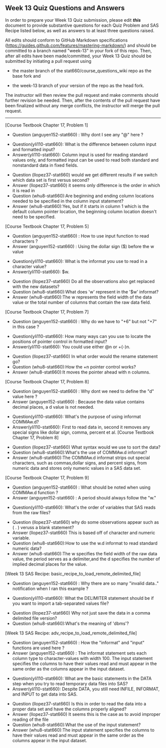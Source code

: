 
## Week 13 Quiz Questions and Answers

In order to prepare your Week 13 Quiz submission, please edit ***this*** document to provide substantive questions for each Quiz Problem and SAS Recipe listed below, as well as answers to at least three questions raised.

All edits should conform to GitHub Markdown specifications (https://guides.github.com/features/mastering-markdown/) and should be committed to a branch named "week-13" in your fork of this repo. Then, after all edits have been made/committed, your Week 13 Quiz should be submitted by initiating a pull request using

- the master branch of the stat660/course_questions_wiki repo as the base fork and

- the week-13 branch of your version of the repo as the head fork.

The instructor will then review the pull request and make comments should further revision be needed. Then, after the contents of the pull request have been finalized without any merge conflicts, the instructor will merge the pull request.



********************************************************************************



[Course Textbook Chapter 17, Problem 1]
- Question (anguyen152-stat660) : Why dont I see any "@" here ? 
* Question(yli110-stat660): What is the difference between column input and formatted input?
* Answer(yli110-stat660): Column input is used for reading standard values only, and formatted input can be used to read both standard and nonstandard data in fixed fields.
- Question (llopez37-stat660) would we get different results if we switch which data set is first versus second?
- Answer (llopez37-stat660) it seems only difference is the order in which it is read in
- Question (whu8-stat660):Are beginning and ending column locations needed to be specified in the column input statement?
- Answer (whu8-stat660):Yes, but if it starts in column 1 which is the default column pointer location, the beginning column location doesn't need to be specified.



[Course Textbook Chapter 17, Problem 5]
- Question (anguyen152-stat660) : How to use input function to read characters ? 
- Answer (anguyen152-stat660) : Using the dollar sign ($) before the w value 
* Question(yli110-stat660): What is the informat you use to read in a character value?
* Answer(yli110-stat660): $w.
- Question (llopez37-stat660) Do all the observations also get replaced with the new datasets?
- Question (whu8-stat660):What does 'w' represent in the '$w' informat?
- Answer (whu8-stat660):The w represents the field width of the data value or the total number of columns that contain the raw data field.



[Course Textbook Chapter 17, Problem 7]
- Question (anguyen152-stat660) : Why do we have to "+6" but not "+7" in this case ? 
* Question(yli110-stat660): How many ways can you use to locate the positions of pointer control in formatted input?
* Answer(yli110-stat660): You could use either @n or +(-)n.
- Question (llopez37-stat660) In what order would the rename statement go? 
- Question (whu8-stat660):How the +n pointer control works?
- Answer (whu8-stat660):It moves the pointer ahead with n columns.



[Course Textbook Chapter 17, Problem 8]
- Question (anguyen152-stat660) : Why dont we need to define the "d" value here ? 
- Answer (anguyen152-stat660) : Because the data value contains decimal places, a d value is not needed.
* Question(yli110-stat660): What's the purpose of using informat COMMAw.d?
* Answer(yli110-stat660): First to read data in, second it removes any special signs like dollar sign, comma, percent et al.
[Course Textbook Chapter 17, Problem 8] 
- Question (llopez37-stat660) What syntax would we use to sort the data? 
- Question (whu8-stat660):What's the use of COMMAw.d informat?
- Answer (whu8-stat660):The COMMAw.d informat strips out special characters, such as commas,dollar signs, and percent signs, from numeric data and stores only numeric values in a SAS data set.



[Course Textbook Chapter 17, Problem 9]
- Question (anguyen152-stat660) : What should be noted when using COMMAw.d function ? 
- Answer (anguyen152-stat660) : A period should always follow the "w."
* Question(yli110-stat660): What's the order of variables that SAS reads from the raw files?
- Question (llopez37-stat660) why do some observations appear such as ( . ) veruss a blank statement?
- Answer (llopez37-stat660) This is based off of character and numeric variable. 
- Question (whu8-stat660):How to use the w.d informat to read standard numeric data?
- Answer (whu8-stat660):The w specifies the field width of the raw data value, the period serves as a delimiter,and the d specifies the number of implied decimal places for the value.



[Week 13 SAS Recipe: basic_recipe_to_load_remote_delimited_file]
- Question (anguyen152-stat660) : Why there are so many "invalid data.." notification when I ran this example ? 
* Question(yli110-stat660): What the DELIMITER statement should be if you want to import a tab-separated values file?
- Question (llopez37-stat660) Why not just save the data in a comma delimited file version?
- Question (whu8-stat660):What's the meaning of 'dbms'?



[Week 13 SAS Recipe: adv_recipe_to_load_remote_delimited_file]
- Question (anguyen152-stat660) : How the "informat" and "input" functions are used here ? 
- Answer (anguyen152-stat660) : The informat statement sets each column type to character-values with width 100.  The input statement specifies the columns to have their values read and
must appear in the same order as the columns appear in the input dataset.
* Question(yli110-stat660): What are the basic statements in the DATA step when you try to read temporary data files into SAS?
* Answer(yli110-stat660): Despite DATA, you still need INFILE, INFORMAT, and INPUT to get data into SAS.
- Question (llopez37-stat660) Is this in order to read the data into a proper data set and have the columns properly aligned? 
- Answer (llopez37-stat660) It seems this is the case as to avoid improper reading of the file
- Question (whu8-stat660):What the use of the input statement?
- Answer (whu8-stat660):The input statement specifies the columns to have their values read and must appear in the same order as the columns appear in the input dataset.



